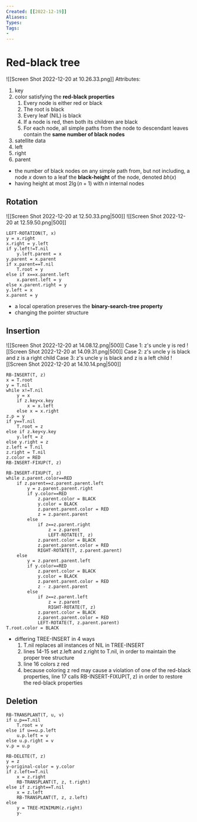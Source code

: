 ```yaml
---
Created: [[2022-12-19]]
Aliases: 
Types: 
Tags: 
- 
---
```

# Red-black tree
![[Screen Shot 2022-12-20 at 10.26.33.png]]
Attributes:
1. key
2. color
   satisfying the **red-black properties**
   1. Every node is either red or black
   2. The root is black
   3. Every leaf (NIL) is black
   4. If a node is red, then both its children are black
   5. For each node, all simple paths from the node to descendant leaves contain the **same number of black nodes**
3. satellite data
4. left 
5. right 
6. parent
- the number of black nodes on any simple path from, but not including, a node $x$ down to a leaf the **black-height** of the node, denoted $bh(x)$
- having height at most $2\lg(n+1)$ with $n$ internal nodes
## Rotation
![[Screen Shot 2022-12-20 at 12.50.33.png|500]]
![[Screen Shot 2022-12-20 at 12.59.50.png|500]]
```Pseudocode
LEFT-ROTATION(T, x)
y = x.right
x.right = y.left
if y.left!=T.nil
	y.left.parent = x
y.parent = x.parent
if x.parent==T.nil
	T.root = y
else if x==x.parent.left
	x.parent.left = y
else x.parent.right = y
y.left = x
x.parent = y
```
- a local operation preserves the **binary-search-tree property**
- changing the pointer structure
## Insertion
![[Screen Shot 2022-12-20 at 14.08.12.png|500]]
Case 1: z's uncle y is red
![[Screen Shot 2022-12-20 at 14.09.31.png|500]]
Case 2: z's uncle y is black and z is a right child
Case 3: z's uncle y is black and z is a left child
![[Screen Shot 2022-12-20 at 14.10.14.png|500]]
```Pseudocode
RB-INSERT(T, z)
x = T.root
y = T.nil
while x!=T.nil
	y = x
	if z.key<x.key
		x = x.left
	else x = x.right
z.p = y
if y==T.nil
	T.root = z
else if z.key<y.key
	y.left = z
else y.right = z
z.left = T.nil
z.right = T.nil
z.color = RED
RB-INSERT-FIXUP(T, z)

RB-INSERT-FIXUP(T, z)
while z.parent.color==RED
	if z.parent==z.parent.parent.left
		y = z.parent.parent.right
		if y.color==RED
			z.parent.color = BLACK
			y.color = BLACK
			z.parent.parent.color = RED
			z = z.parent.parent
		else
			if z==z.parent.right
				z = z.parent
				LEFT-ROTATE(T, z)
			z.parent.color = BLACK
			z.parent.parent.color = RED
			RIGHT-ROTATE(T, z.parent.parent)
	else
		y = z.parent.parent.left
		if y.color==RED
			z.parent.color = BLACK
			y.color = BLACK
			z.parent.parent.color = RED
			z - z.parent.parent
		else
			if z==z.parent.left
				z = z.parent
				RIGHT-ROTATE(T, z)
			z.parent.color = BLACK
			z.parent.parent.color = RED
			LEFT-ROTATE(T, z.parent.parent)
T.root.color = BLACK
```
- differing TREE-INSERT in 4 ways
  1. T.nil replaces all instances of NIL in TREE-INSERT
  2. lines 14-15 set z.left and z.right to T.nil, in order to maintain the proper tree structure
  3. line 16 colors z red
  4. because coloring z red may cause a violation of one of the red-black properties, line 17 calls RB-INSERT-FIXUP(T, z) in order to restore the red-black properties
## Deletion
```Pseudocode
RB-TRANSPLANT(T, u, v)
if u.p==T.nil
	T.root = v
else if u==u.p.left
	u.p.left = v
else u.p.right = v
v.p = u.p

RB-DELETE(T, z)
y = z
y-original-color = y.color
if z.left==T.nil
	x = z.right
	RB-TRANSPLANT(T, z, t.right)
else if z.right==T.nil
	x = z.left
	RB-TRANSPLANT(T, z, z.left)
else
	y = TREE-MINIMUM(z.right)
	y-
```